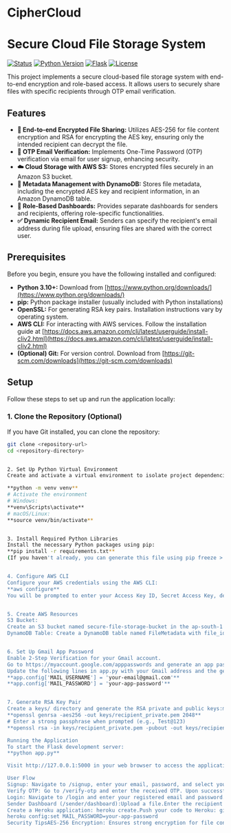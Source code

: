 # CipherCloud

# Secure Cloud File Storage System

[![Status](https://img.shields.io/badge/Status-Complete-brightgreen.svg)](https://github.com/your-username/your-repo-name)
[![Python Version](https://img.shields.io/badge/Python-3.10+-blue.svg)](https://www.python.org/downloads/)
[![Flask](https://img.shields.io/badge/Flask-%E2%98%91%EF%B8%8F0.12+-brightgreen.svg)](http://flask.pocoo.org/)
[![License](https://img.shields.io/badge/License-MIT-yellow.svg)](https://opensource.org/licenses/MIT)

This project implements a secure cloud-based file storage system with end-to-end encryption and role-based access. It allows users to securely share files with specific recipients through OTP email verification.

## Features

-   **🔐 End-to-end Encrypted File Sharing:** Utilizes AES-256 for file content encryption and RSA for encrypting the AES key, ensuring only the intended recipient can decrypt the file.
-   **📩 OTP Email Verification:** Implements One-Time Password (OTP) verification via email for user signup, enhancing security.
-   **☁️ Cloud Storage with AWS S3:** Stores encrypted files securely in an Amazon S3 bucket.
-   **🧾 Metadata Management with DynamoDB:** Stores file metadata, including the encrypted AES key and recipient information, in an Amazon DynamoDB table.
-   **👥 Role-Based Dashboards:** Provides separate dashboards for senders and recipients, offering role-specific functionalities.
-   **✅ Dynamic Recipient Email:** Senders can specify the recipient's email address during file upload, ensuring files are shared with the correct user.

## Prerequisites

Before you begin, ensure you have the following installed and configured:

-   **Python 3.10+:** Download from [https://www.python.org/downloads/](https://www.python.org/downloads/)
-   **pip:** Python package installer (usually included with Python installations)
-   **OpenSSL:** For generating RSA key pairs. Installation instructions vary by operating system.
-   **AWS CLI:** For interacting with AWS services. Follow the installation guide at [https://docs.aws.amazon.com/cli/latest/userguide/install-cliv2.html](https://docs.aws.amazon.com/cli/latest/userguide/install-cliv2.html)
-   **(Optional) Git:** For version control. Download from [https://git-scm.com/downloads](https://git-scm.com/downloads)

## Setup

Follow these steps to set up and run the application locally:

### 1. Clone the Repository (Optional)

If you have Git installed, you can clone the repository:

```bash
git clone <repository-url>
cd <repository-directory>


2. Set Up Python Virtual Environment
Create and activate a virtual environment to isolate project dependencies:

**python -m venv venv**
# Activate the environment
# Windows:
**venv\Scripts\activate**
# macOS/Linux:
**source venv/bin/activate**


3. Install Required Python Libraries
Install the necessary Python packages using pip:
**pip install -r requirements.txt**
(If you haven't already, you can generate this file using pip freeze > requirements.txt)


4. Configure AWS CLI
Configure your AWS credentials using the AWS CLI:
**aws configure**
You will be prompted to enter your Access Key ID, Secret Access Key, default region (ap-south-1), and output format (you can leave the output format blank).


5. Create AWS Resources
S3 Bucket:
Create an S3 bucket named secure-file-storage-bucket in the ap-south-1 region. Enable AES256 encryption for the bucket.
DynamoDB Table: Create a DynamoDB table named FileMetadata with file_id (String) as the primary key.


6. Set Up Gmail App Password
Enable 2-Step Verification for your Gmail account.
Go to https://myaccount.google.com/apppasswords and generate an app password for "Mail".
Update the following lines in app.py with your Gmail address and the generated app password:
**app.config['MAIL_USERNAME'] = 'your-email@gmail.com'**
**app.config['MAIL_PASSWORD'] = 'your-app-password'**


7. Generate RSA Key Pair
Create a keys/ directory and generate the RSA private and public keys:mkdir keys
**openssl genrsa -aes256 -out keys/recipient_private.pem 2048**
# Enter a strong passphrase when prompted (e.g., Test@123)
**openssl rsa -in keys/recipient_private.pem -pubout -out keys/recipient_public.pem**

Running the Application
To start the Flask development server:
**python app.py**

Visit http://127.0.0.1:5000 in your web browser to access the application.

User Flow
Signup: Navigate to /signup, enter your email, password, and select your role (Sender or Recipient). You will receive an OTP via email to verify your account.
Verify OTP: Go to /verify-otp and enter the received OTP. Upon successful verification, your user account with the selected role is created.
Login: Navigate to /login and enter your registered email and password. You will be redirected to the appropriate dashboard based on your role.
Sender Dashboard (/sender/dashboard):Upload a file.Enter the recipient's registered email address.Upon submission, the file is AES-encrypted, the AES key is RSA-encrypted using the recipient's public key, the encrypted file is uploaded to S3, and metadata (including the encrypted AES key and recipient email) is stored in DynamoDB.Recipient Dashboard (/recipient/dashboard):View a list of files shared specifically with your email address.Click "Download" to retrieve a file.The system retrieves the encrypted file and AES key from S3 and DynamoDB, decrypts the AES key using your private key (using the passphrase you set during key generation), decrypts the file, and initiates a download.Deployment (Optional)Option A: AWS EC2Launch an EC2 instance.Configure the security group to allow inbound traffic on port 5000.SSH into the instance.Install Python and other dependencies.Transfer your project files to the instance.Run the Flask application: python3 app.py. You might want to use a process manager like screen or tmux to keep the application running in the background.Option B: HerokuCreate a Procfile in your project root with the following content:web: python app.py
Create a Heroku application: heroku create.Push your code to Heroku: git push heroku main.Set the necessary configuration variables for your email credentials:heroku config:set MAIL_USERNAME=your-email@gmail.com
heroku config:set MAIL_PASSWORD=your-app-password
Security TipsAES-256 Encryption: Ensures strong encryption for file content.RSA Key Wrapping: Protects the AES encryption key during storage and transmission.OTP via Email: Adds an extra layer of security during user registration.Recipient-Specific File Sharing: Limits file access to intended users.Strong Passphrase for Private Key: Protects the recipient's private RSA key. Remember the passphrase you used during private key generation (e.g., abhi@3057), as it will be required for decryption.Further Enhancements🐳 Docker Support: Containerize the application for easier deployment and management.🧾 GitHub README: (You're looking at it!)🧪 File Validation or Expiration: Implement checks for file types and sizes, or set expiration dates for shared files.🔐 Secure Keys using AWS Secrets Manager: Store and manage the RSA private key securely using AWS Secrets Manager instead of local files.ContributingFeel free to contribute to this project by submitting issues or pull requests.LicenseThis project is licensed under
